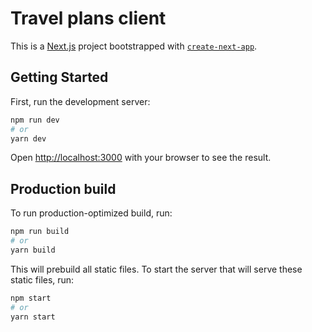 # Travel plans client

This is a [Next.js](https://nextjs.org/) project bootstrapped with [`create-next-app`](https://github.com/zeit/next.js/tree/canary/packages/create-next-app).

## Getting Started

First, run the development server:

```bash
npm run dev
# or
yarn dev
```

Open [http://localhost:3000](http://localhost:3000) with your browser to see the result.

## Production build

To run production-optimized build, run:

```bash
npm run build
# or
yarn build
```

This will prebuild all static files. To start the server that will serve these static files, run:

```bash
npm start
# or
yarn start
```
